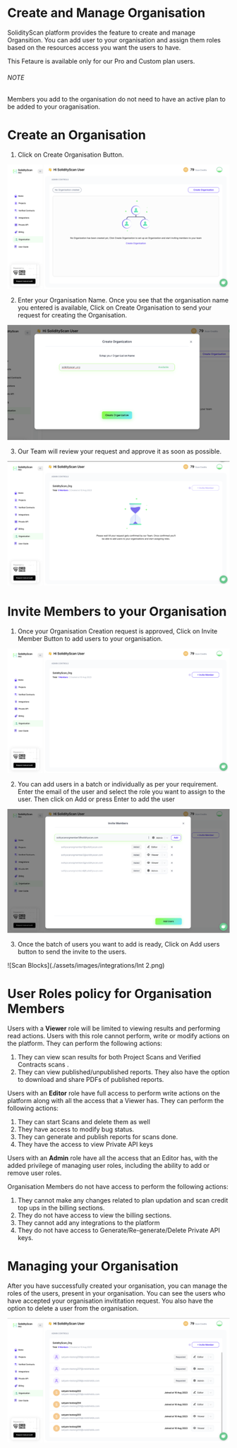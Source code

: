 # Create and Manage Organisation

SolidityScan platform provides the feature to create and manage Organsition. You can add user to your organisation and assign them roles based on the resources access you want the users to have.

This Fetaure is available only for our Pro and Custom plan users.

###### NOTE

Members you add to the organisation do not need to have an active plan to be added to your oraganisation.

# Create an Organisation

1. Click on Create Organisation Button.

![Create Org](./assets/images/organisation/create_org.png)

2. Enter your Organisation Name. Once you see that the organisation name you entered is available, Click on Create Organisation to send your request for creating the Organisation.

![Create Org](./assets/images/organisation/create_org_form.png)

3. Our Team will review your request and approve it as soon as possible.

![Create Org](./assets/images/organisation/org_creation_request.png)

# Invite Members to your Organisation

1. Once your Organisation Creation request is approved, Click on Invite Member Button to add users to your organisation.

![Create Org](./assets/images/organisation/invite_member_request.png)

2. You can add users in a batch or individually as per your requirement. Enter the email of the user and select the role you want to assign to the user. Then click on Add or press Enter to add the user

![Create Org](./assets/images/organisation/invite_member_list.png)

3. Once the batch of users you want to add is ready, Click on Add users button to send the invite to the users.

![Scan Blocks](./assets/images/integrations/Int 2.png)

# User Roles policy for Organisation Members

Users with a <b>Viewer</b> role will be limited to viewing results and performing read actions. Users with this role cannot perform, write or modify actions on the platform. They can perform the following actions:

1. They can view scan results for both Project Scans and Verified Contracts scans .
2. They can view published/unpublished reports. They also have the option to download and share PDFs of published reports.

Users with an <b>Editor</b> role have full access to perform write actions on the platform along with all the access that a Viewer has. They can perform the following actions:

1. They can start Scans and delete them as well
2. They have access to modify bug status.
3. They can generate and publish reports for scans done.
4. They have the access to view Private API keys

Users with an <b>Admin</b> role have all the access that an Editor has, with the added privilege of managing user roles, including the ability to add or remove user roles.

Organisation Members do not have access to perform the following actions:

1. They cannot make any changes related to plan updation and scan credit top ups in the billing sections.
2. They do not have access to view the billing sections.
3. They cannot add any integrations to the platform
4. They do not have access to Generate/Re-generate/Delete Private API keys.

# Managing your Organisation

After you have successfully created your organisation, you can manage the roles of the users, present in your organisation. You can see the users who have accepted your organisation invititation request. You also have the option to delete a user from the organisation.

![Create Org](./assets/images/organisation/org_member_list.png)
